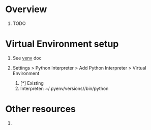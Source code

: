 # Overview
1. TODO

# Virtual Environment setup
1. See [venv](./venv.md) doc

1. Settings > Python Interpreter > Add Python Interpreter > Virtual Environment
    1. [*] Existing
    1. Interpreter: ~/.pyenv/versions/<version>/bin/python 


# Other resources
1. 
